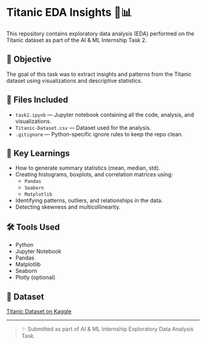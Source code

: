# Titanic EDA Insights 🚢📊

This repository contains exploratory data analysis (EDA) performed on the Titanic dataset as part of the AI & ML Internship Task 2.

## 📌 Objective
The goal of this task was to extract insights and patterns from the Titanic dataset using visualizations and descriptive statistics.

## 📁 Files Included
- `task2.ipynb` — Jupyter notebook containing all the code, analysis, and visualizations.
- `Titanic-Dataset.csv` — Dataset used for the analysis.
- `.gitignore` — Python-specific ignore rules to keep the repo clean.

## 🧠 Key Learnings
- How to generate summary statistics (mean, median, std).
- Creating histograms, boxplots, and correlation matrices using:
  - `Pandas`
  - `Seaborn`
  - `Matplotlib`
- Identifying patterns, outliers, and relationships in the data.
- Detecting skewness and multicollinearity.

## 🛠 Tools Used
- Python
- Jupyter Notebook
- Pandas
- Matplotlib
- Seaborn
- Plotly (optional)

## 🧩 Dataset
[Titanic Dataset on Kaggle](https://www.kaggle.com/datasets/yasserh/titanic-dataset)

---

> ✨ Submitted as part of AI & ML Internship Exploratory Data Analysis Task.
